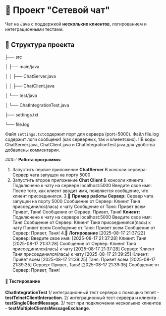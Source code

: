 # 📡 Проект "Сетевой чат"

Чат на Java с поддержкой **нескольких клиентов**, логированием и интеграционными тестами.

## 📁 Структура проекта
├── src 

│ ├── main/java

│ │ ├── ChatServer.java

│ │ ├── ChatClient.java

│ └── test/java

│ └── ChatIntegrationTest.java

├── settings.txt

└── file.log


Файл `settings.txt`содержит порт для сервера (port=5000).
Файл  file.log содержит логи сообщени1 (как серверных, так и клиентских).
‼️В коды ChatServer.java, ChatClient.java и  ChatIntegrationTest.java для удобства добавлены комментарии.

###✅ **Работа программы**
1. Запустить первое приложение **ChatServer**
   В консоли сервера: Сервер чата запущен на порту 5000
2. Запустить второе приложение **Chat Client**
   В консоли клиента: Подключено к чату на сервере localhost:5000
                      Введите свое имя:
   После того, как клиент вводит имя, появляется сообщение, что клиент присоединился.
3.📖 **Пример работы**
**Сервер:**
Сервер чата запущен на порту 5000
Сообщение от Сервер: Клиент Таня присоединился(лась) к чату
Сообщение от Таня: Привет всем
Привет, Таня!
Сообщение от Сервер: Привет, Таня!
**Клиент:**
Подключено к чату на сервере localhost:5000
Введите свое имя:
Таня
Сообщение от Сервер: Клиент Таня присоединился(лась) к чату
Привет всем
Сообщение от Таня: Привет всем
Сообщение от Сервер: Привет, Таня!
4.💾 **Логирование**
[2025-08-17 21:37:22] Сервер: Введите свое имя:
[2025-08-17 21:37:28] Клиент: Таня
[2025-08-17 21:37:28] Сообщение от Сервер: Клиент Таня присоединился(лась) к чату
[2025-08-17 21:37:28] Сервер: Клиент Таня присоединился(лась) к чату
[2025-08-17 21:39:25] Клиент: Привет всем
[2025-08-17 21:39:25] Таня: Привет всем
[2025-08-17 21:39:35] Сервер: Привет, Таня!
[2025-08-17 21:39:35] Сообщение от Сервер: Привет, Таня!

#### 🧪 Тестирование
**ChatIntegrationTest**
1/ интеграционный тест сервера с помощью telnet - **testTelnetClientInteraction**.
2/ интеграционный тест сервера и клиента - **testSingleClientMessage**.
3/ тест при подключении нескольких клиентов - **testMultipleClientsMessageExchange**.

